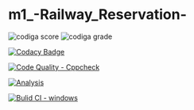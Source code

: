 # m1_-Railway_Reservation-


![codiga score](https://api.codiga.io/project/32424/score/svg)
![codiga grade](https://api.codiga.io/project/32424/status/svg)

[![Codacy Badge](https://app.codacy.com/project/badge/Grade/bd4b1703f9ea4821a74d4f667ae784e0)](https://www.codacy.com/gh/VedaHarini/m1_-Railway_Reservation-/dashboard?utm_source=github.com&amp;utm_medium=referral&amp;utm_content=VedaHarini/m1_-Railway_Reservation-&amp;utm_campaign=Badge_Grade)


[![Code Quality - Cppcheck](https://github.com/VedaHarini/m1_-Railway_Reservation-/actions/workflows/c-cpp.yml/badge.svg)](https://github.com/VedaHarini/m1_-Railway_Reservation-/actions/workflows/c-cpp.yml)


[![Analysis](https://github.com/VedaHarini/m1_-Railway_Reservation-/actions/workflows/Analysis.yml/badge.svg)](https://github.com/VedaHarini/m1_-Railway_Reservation-/actions/workflows/Analysis.yml)


[![Bulid CI - windows](https://github.com/VedaHarini/m1_-Railway_Reservation-/actions/workflows/Windows.yml/badge.svg)](https://github.com/VedaHarini/m1_-Railway_Reservation-/actions/workflows/Windows.yml)
